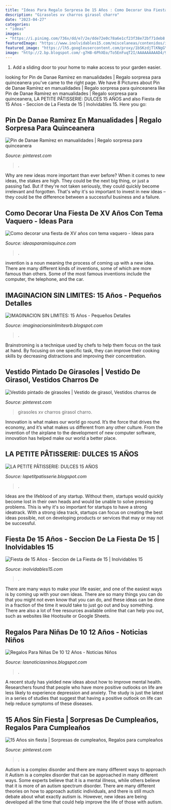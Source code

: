 ```yaml
---
title: "Ideas Para Regalo Sorpresa De 15 Años : Como Decorar Una Fiesta De Xv Años Con Tema Vaquero"
description: "Girasoles xv charros girasol charro"
date: "2023-04-27"
categories:
- "ideas"
images:
- "https://i.pinimg.com/736x/dd/e7/2e/dde72e0c78a6e1cf23f38e72bf71deb8.jpg"
featuredImage: "https://www.inolvidables15.com/miscelaneas/contenidos/imagart/imagprin/162_artprinc.jpg"
featured_image: "https://lh5.googleusercontent.com/proxy/1bSKzdjTlKNgGYF5hacdyLsKyfcPdQdGby7INE7A7ZhoNqrOn3y54ajISsK7hM6wnFFxgN7okDP7MNPrY_1ffo0ZaLhYpgqY69UB0EuH=w1200-h630-p-k-no-nu"
image: "http://2.bp.blogspot.com/-g7H8-6PhXEo/To5EnFuqT2I/AAAAAAAAAD4/9h8sDttgIpg/s1600/1313552845_165368985_8-TORTAS-15-AnOS-.jpg"
---
```



1. Add a sliding door to your home to make access to your garden easier.

	

		
looking for Pin de Danae Ramírez en manualidades | Regalo sorpresa para quinceanera you've came to the right page. We have 8 Pictures about Pin de Danae Ramírez en manualidades | Regalo sorpresa para quinceanera like Pin de Danae Ramírez en manualidades | Regalo sorpresa para quinceanera, LA PETITE PÂTISSERIE: DULCES 15 AÑOS and also Fiesta de 15 Años - Seccion de La Fiesta de 15 | Inolvidables 15. Here you go:
		
    
## Pin De Danae Ramírez En Manualidades | Regalo Sorpresa Para Quinceanera

<img loading=lazy src="https://i.pinimg.com/736x/aa/f8/4e/aaf84ed76bd21736a72b62b24dcb3938.jpg" onerror="this.onerror=null;this.src='https://tse3.mm.bing.net/th?id=OIP.8XUNVCtzwtMu2c8LLUQXMgHaHa&amp;pid=15.1';" alt="Pin de Danae Ramírez en manualidades | Regalo sorpresa para quinceanera">

_Source: pinterest.com_

>. 

	

Why are new ideas more important than ever before?
When it comes to new ideas, the stakes are high. They could be the next big thing, or just a passing fad. But if they're not taken seriously, they could quickly become irrelevant and forgotten. That's why it's so important to invest in new ideas – they could be the difference between a successful business and a failure.

    
## Como Decorar Una Fiesta De XV Años Con Tema Vaquero - Ideas Para

<img loading=lazy src="http://ideasparamisquince.com/wp-content/uploads/2017/05/decorar-una-fiesta-xv-anos-tema-vaquero-7.jpg" onerror="this.onerror=null;this.src='https://tse3.mm.bing.net/th?id=OIP.uSKxnGCtBRAhmP2o-fC2eAHaLH&amp;pid=15.1';" alt="Como decorar una fiesta de XV años con tema vaquero - Ideas para">

_Source: ideasparamisquince.com_

>. 

	

invention is a noun meaning the process of coming up with a new idea. There are many different kinds of inventions, some of which are more famous than others. Some of the most famous inventions include the computer, the telephone, and the car.

    
## IMAGINACION SIN LIMITES: 15 Años - Pequeños Detalles

<img loading=lazy src="http://1.bp.blogspot.com/-E27p7sSp7BQ/T17CebWUIqI/AAAAAAAAAMQ/qYBXlZDKnDU/s1600/120320121235.jpg" onerror="this.onerror=null;this.src='https://tse1.mm.bing.net/th?id=OIP.9VUCMVsArqsLEaxmVBc3tgHaFj&amp;pid=15.1';" alt="IMAGINACION SIN LIMITES: 15 Años - Pequeños Detalles">

_Source: imaginacionsinlimitesrb.blogspot.com_

>. 

	

Brainstroming is a technique used by chefs to help them focus on the task at hand. By focusing on one specific task, they can improve their cooking skills by decreasing distractions and improving their concentration.

    
## Vestido Pintado De Girasoles | Vestido De Girasol, Vestidos Charros De

<img loading=lazy src="https://i.pinimg.com/736x/dd/e7/2e/dde72e0c78a6e1cf23f38e72bf71deb8.jpg" onerror="this.onerror=null;this.src='https://tse3.mm.bing.net/th?id=OIP.-tyPS1QlTmIu76DpubFRRAHaNm&amp;pid=15.1';" alt="Vestido pintado de girasoles | Vestido de girasol, Vestidos charros de">

_Source: pinterest.com_

>girasoles xv charros girasol charro. 

	

Innovation is what makes our world go round. It’s the force that drives the economy, and it’s what makes us different from any other culture. From the invention of the airplane to the development of new computer software, innovation has helped make our world a better place.

    
## LA PETITE PÂTISSERIE: DULCES 15 AÑOS

<img loading=lazy src="http://2.bp.blogspot.com/-g7H8-6PhXEo/To5EnFuqT2I/AAAAAAAAAD4/9h8sDttgIpg/s1600/1313552845_165368985_8-TORTAS-15-AnOS-.jpg" onerror="this.onerror=null;this.src='https://tse1.mm.bing.net/th?id=OIP.dXNeuCQLIXtHPVHKFIA3jgAAAA&amp;pid=15.1';" alt="LA PETITE PÂTISSERIE: DULCES 15 AÑOS">

_Source: lapetitpatisserie.blogspot.com_

>. 

	

Ideas are the lifeblood of any startup. Without them, startups would quickly become lost in their own heads and would be unable to solve pressing problems. This is why it's so important for startups to have a strong ideatrack. With a strong idea track, startups can focus on creating the best ideas possible, not on developing products or services that may or may not be successful.

    
## Fiesta De 15 Años - Seccion De La Fiesta De 15 | Inolvidables 15

<img loading=lazy src="https://www.inolvidables15.com/miscelaneas/contenidos/imagart/imagprin/162_artprinc.jpg" onerror="this.onerror=null;this.src='https://tse2.mm.bing.net/th?id=OIP.usQSMUTDbYLG1_JzT1YD4wHaE6&amp;pid=15.1';" alt="Fiesta de 15 Años - Seccion de La Fiesta de 15 | Inolvidables 15">

_Source: inolvidables15.com_

>. 

	

There are many ways to make your life easier, and one of the easiest ways is by coming up with your own ideas. There are so many things you can do that you might not even know that you can do, and these ideas can be done in a fraction of the time it would take to just go out and buy something. There are also a lot of free resources available online that can help you out, such as websites like Hootsuite or Google Sheets.

    
## Regalos Para Niñas De 10 12 Años - Noticias Niños

<img loading=lazy src="https://lh5.googleusercontent.com/proxy/1bSKzdjTlKNgGYF5hacdyLsKyfcPdQdGby7INE7A7ZhoNqrOn3y54ajISsK7hM6wnFFxgN7okDP7MNPrY_1ffo0ZaLhYpgqY69UB0EuH=w1200-h630-p-k-no-nu" onerror="this.onerror=null;this.src='https://tse1.mm.bing.net/th?id=OIP.zW27mznn0Zr5r48U5Eam8QAAAA&amp;pid=15.1';" alt="Regalos Para Niñas De 10 12 Años - Noticias Niños">

_Source: lasnoticiasninos.blogspot.com_

>. 

	

A recent study has yielded new ideas about how to improve mental health. Researchers found that people who have more positive outlooks on life are less likely to experience depression and anxiety. The study is just the latest in a series of studies that suggest that having a positive outlook on life can help reduce symptoms of these diseases.

    
## 15 Años Sin Fiesta | Sorpresas De Cumpleaños, Regalos Para Cumpleaños

<img loading=lazy src="https://i.pinimg.com/736x/b8/35/1b/b8351b8c17d366e45af1b33f53c80dbd--cool-ideas-ideas-para.jpg" onerror="this.onerror=null;this.src='https://tse1.mm.bing.net/th?id=OIP.ael_gdU5Spz0ic5SXIyoWAAAAA&amp;pid=15.1';" alt="15 Años sin fiesta | Sorpresas de cumpleaños, Regalos para cumpleaños">

_Source: pinterest.com_

>. 

	

Autism is a complex disorder and there are many different ways to approach it
Autism is a complex disorder that can be approached in many different ways. Some experts believe that it is a mental illness, while others believe that it is more of an autism spectrum disorder. There are many different theories on how to approach autistic individuals, and there is still much debate about what exactly autism is. However, new ideas are being developed all the time that could help improve the life of those with autism.

